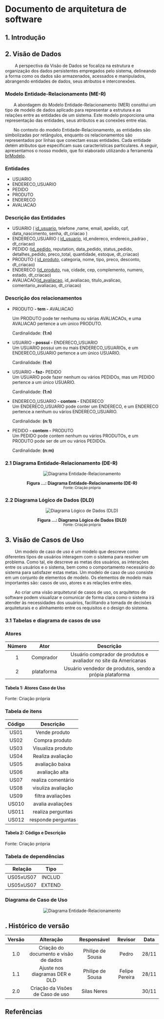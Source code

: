 # Documento de arquitetura de software

## 1. Introdução

## 2. Visão de Dados

&emsp;&emsp;   A perspectiva da Visão de Dados se focaliza na estrutura e organização dos dados persistentes empregados pelo sistema, delineando a forma como os dados são armazenados, acessados e manipulados, abrangendo entidades de dados, seus atributos e interconexões.

###  Modelo Entidade-Relacionamento (ME-R)

&emsp;&emsp;A abordagem do Modelo Entidade-Relacionamento (MER) constitui um tipo de modelo de dados aplicado para representar a estrutura e as relações entre as entidades de um sistema. Este modelo proporciona uma representação das entidades, seus atributos e as conexões entre elas.

&emsp;&emsp;No contexto do modelo Entidade-Relacionamento, as entidades são simbolizadas por retângulos, enquanto os relacionamentos são representados por linhas que conectam essas entidades. Cada entidade detém atributos que especificam suas características particulares. A seguir, apresentamos o nosso modelo, que foi elaborado utilizando a ferramenta [brModelo](http://www.sis4.com/brModelo/index.html).

### Entidades

- USUARIO
- ENDERECO_USUARIO
- PEDIDO
- PRODUTO
- ENDERECO
- AVALIACAO

### Descrição das Entidades

- USUARIO ( <span style="text-decoration: underline;">id_usuario</span>, telefone ,name, email, apelido, cpf, data_nascimento, senha, dt_criacao  )
- ENDERECO_USUARIO ( <span style="text-decoration: underline;">id_usuario</span>, id_endereco, endereco_padrao , dt_criacao)
- PEDIDO (<span style="text-decoration: underline;">id_pedido</span>, reputation, data_pedido, status_pedido, detalhes_pedido, preco_total, quantidade, estoque, dt_criacao)
- PRODUTO ( <span style="text-decoration: underline;">id_produto</span>, categoria, nome, tipo, preco, desconto, dt_criacao)
- ENDERECO (<span style="text-decoration: underline;">id_produto</span>, rua, cidade, cep, complemento, numero, estado, dt_criacao)
- AVALIACAO(<span style="text-decoration: underline;">id_avaliacao</span>, id_avaliacao, titulo_avalicao, comentario_avaliacao, dt_criacao)

### Descrição dos relacionamentos

- PRODUTO **- tem -** AVALIACAO <br>

  Um PRODUTO pode ter nenhuma ou várias AVALIACAOs, e uma AVALIACAO pertence a um único  PRODUTO.

  Cardinalidade: **(1:n)**

- USUARIO **- possui -** ENDERECO_USUARIO<br>
  Um USUARIO possui um ou mais ENDERECO_USUARIOs, e um ENDERECO_USUARIO pertence a um único USUARIO.

  Cardinalidade: **(1:n)**

- USUARIO **- faz-** PEDIDO<br>
  Um USUARIO pode fazer nenhum ou vários PEDIDOs, mas um PEDIDO pertence a um único USUARIO.

  Cardinalidade: **(1:n)**

- ENDERECO_USUARIO **- contem -** ENDERECO <br>
    Um ENDERECO_USUARIO pode conter um ENDERECO, e um ENDERECO pertence a nenhum ou vários ENDERECO_USUARIO.

    Cardinalidade: **(n:1)**

- PEDIDO **- contem -** PRODUTO<br>
  Um PEDIDO pode contem nenhum ou vários PRODUTOs, e um PRODUTO pode ser de um ou vários PEDIDOs.
  
  Cardinalidade: **(n:m)**


### 2.1 Diagrama Entidade-Relacionamento (DE-R)

<div align="center">

![Diagrama Entidade-Relacionamento](../img/DER_novo.jpeg)

</div>

<figcaption align='center'>
    <b>Figura ...: Diagrama Entidade-Relacionamento (DE-R)</b>
    <br><small>Fonte: Criação própria</small>
</figcaption> </center>

### 2.2 Diagrama Lógico de Dados (DLD)

<div align="center">

![Diagrama Lógico de Dados (DLD)](../img/logico_novo.jpeg)

</div>

<figcaption align='center'>
    <b>Figura ...: Diagrama Lógico de Dados (DLD)</b>
    <br><small>Fonte: Criação própria</small>
</figcaption> </center>

## 3. Visão de Casos de Uso

&emsp;&emsp;   Um modelo de caso de uso é um modelo que descreve como diferentes tipos de usuários interagem com o sistema para resolver um problema. Como tal, ele descreve as metas dos usuários, as interações entre os usuários e o sistema, bem como o comportamento necessário do sistema para satisfazer estas metas. Um modelo de caso de uso consiste em um conjunto de 
elementos de modelo. Os elementos de modelo mais importantes são: casos de uso, atores e as relações entre eles.

&emsp;&emsp;  Ao criar uma visão arquitetural de casos de uso, os arquitetos de software podem visualizar e comunicar de forma clara como o sistema irá atender às necessidades dos usuários, facilitando a tomada de decisões arquiteturais e o alinhamento entre os requisitos e o design do sistema.


### 3.1 Tabelas e diagrama de casos de uso

### Atores

| Número  |                       Ator                            |                   Descrição                                      | 
| :----:  | :---------------------------------------------------: | :--------------------------------------------------------------: | 
|    1    |                      Comprador	                      |  Usuário comprador de produtos e avaliador no site da Americanas |
|    2    |                      plataforma                       |  Usuário vendedor de produtos, sendo a própia plataforma         |

#### Tabela 1: Atores Caso de Uso
Fonte: Criação própria

### Tabela de itens

|  Código   |    Descrição       |    
|  :------: | :----------------: | 
|   US01    | Vende produto      |
|   US02    | Compra produto     |
|   US03    | Visualiza produto  |
|   US04    | Realiza avaliação  |
|   US05    | avaliação baixa    |
|   US06    | avaliação alta     |
|   US07    | realiza comentário |
|   US08    | visuliza avaliação |
|   US09    | filtra avaliações  |
|   US010   | avalia avaliações  |
|   US011   | realiza perguntas  |
|   US012   | responde perguntas |

#### Tabela 2: Código e Descrição
Fonte: Criação própria

### Tabela de dependências

|    Relação   |    Tipo   |    
|  :---------: | :-------: | 
|   US05xUS07  | INCLUD    |
|   US05xUS07  | EXTEND    |

### Diagrama de Caso de Uso

<div align="center">

![Diagrama Entidade-Relacionamento](../img/Caso-de-UsoAmericanas.png)

</div>

## . Histórico de versão

| Versão |                       Alteração                       |                   Responsável                   | Revisor | Data  |
| :----: | :---------------------------------------------------: | :---------------------------------------------: | :-----: | :---: |
|  1.0   |              Criação do documento e visão de dados    | Philipe de Sousa                                | Pedro   | 28/11 |
|  1.1   |              Ajuste nos diagramas DER e DLD           | Philipe de Sousa                          | Felipe Pereira| 28/11 |
|  2.0   |             Criação da Visões de Caso de uso          |       Silas Neres                               |          | 30/11|

##  Referências
